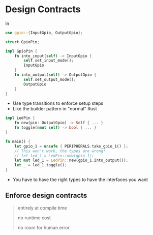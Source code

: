 # Design Contracts

In

```rust
use gpio::{InputGpio, OutputGpio};

struct GpioPin;

impl GpioPin {
    fn into_input(self) -> InputGpio {
        self.set_input_mode();
        InputGpio
    }
    fn into_output(self) -> OutputGpio {
        self.set_output_mode();
        OutputGpio
    }
}
```

* Use type transitions to enforce setup steps
* Like the builder pattern in "normal" Rust

```rust
impl LedPin {
    fn new(pin: OutputGpio) -> Self { ... }
    fn toggle(&mut self) -> bool { ... }
}

fn main() {
    let gpio_1 = unsafe { PERIPHERALS.take_gpio_1() };
    // This won't work, the types are wrong!
    // let led_1 = LedPin::new(gpio_1);
    let mut led_1 = LedPin::new(gpio_1.into_output());
    let _ = led_1.toggle();
}
```

* You have to have the right types to have the interfaces you want

## Enforce design contracts

> entirely at compile time
>
> no runtime cost
>
> no room for human error
